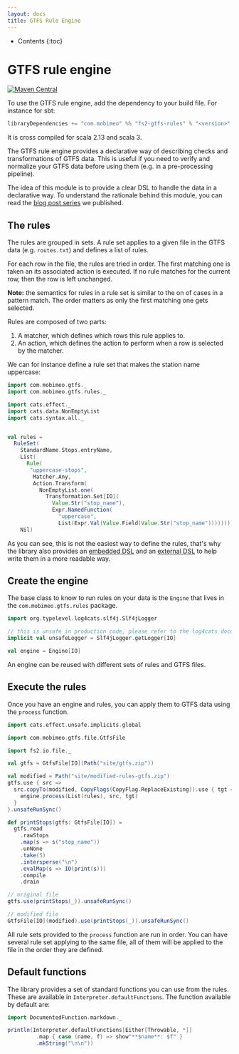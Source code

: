 ```yaml
---
layout: docs
title: GTFS Rule Engine
---
```


* Contents
{:toc}

# GTFS rule engine

[![Maven Central](https://img.shields.io/maven-central/v/com.mobimeo/fs2-gtfs-rules_2.13.svg)](https://mvnrepository.com/artifact/com.mobimeo/fs2-gtfs-rules_2.13)

To use the GTFS rule engine, add the dependency to your build file. For instance for sbt:

```scala
libraryDependencies += "com.mobimeo" %% "fs2-gtfs-rules" % "<version>"
```

It is cross compiled for scala 2.13 and scala 3.

The GTFS rule engine provides a declarative way of describing checks and transformations of GTFS data. This is useful if you need to verify and normalize your GTFS data before using them (e.g. in a pre-processing pipeline).

The idea of this module is to provide a clear DSL to handle the data in a declarative way. To understand the rationale behind this module, you can read the [blog post series][blog] we published.

## The rules

The rules are grouped in sets. A rule set applies to a given file in the GTFS data (e.g. `routes.txt`) and defines a list of rules.

For each row in the file, the rules are tried in order. The first matching one is taken an its associated action is executed. If no rule matches for the current row, then the row is left unchanged.

**Note:** the semantics for rules in a rule set is similar to the on of cases in a pattern match. The order matters as only the first matching one gets selected.

Rules are composed of two parts:
 1. A matcher, which defines which rows this rule applies to.
 2. An action, which defines the action to perform when a row is selected by the matcher.

We can for instance define a rule set that makes the station name uppercase:

```scala mdoc
import com.mobimeo.gtfs._
import com.mobimeo.gtfs.rules._

import cats.effect._
import cats.data.NonEmptyList
import cats.syntax.all._


val rules =
  RuleSet(
    StandardName.Stops.entryName,
    List(
      Rule(
       "uppercase-stops",
        Matcher.Any,
        Action.Transform(
          NonEmptyList.one(
            Transformation.Set[IO](
              Value.Str("stop_name"),
              Expr.NamedFunction(
                "uppercase",
                List(Expr.Val(Value.Field(Value.Str("stop_name")))))))))),
    Nil)
```

As you can see, this is not the easiest way to define the rules, that's why the library also provides an [embedded DSL][embedded-dsl] and an [external DSL][external-dsl] to help write them in a more readable way.

## Create the engine

The base class to know to run rules on your data is the `Engine` that lives in the `com.mobimeo.gtfs.rules` package.

```scala mdoc
import org.typelevel.log4cats.slf4j.Slf4jLogger

// this is unsafe in production code, please refer to the log4cats documentation
implicit val unsafeLogger = Slf4jLogger.getLogger[IO]

val engine = Engine[IO]
```

An engine can be reused with different sets of rules and GTFS files.

## Execute the rules

Once you have an engine and rules, you can apply them to GTFS data using the `process` function.

```scala mdoc
import cats.effect.unsafe.implicits.global

import com.mobimeo.gtfs.file.GtfsFile

import fs2.io.file._

val gtfs = GtfsFile[IO](Path("site/gtfs.zip"))

val modified = Path("site/modified-rules-gtfs.zip")
gtfs.use { src =>
  src.copyTo(modified, CopyFlags(CopyFlag.ReplaceExisting)).use { tgt =>
    engine.process(List(rules), src, tgt)
  }
}.unsafeRunSync()

def printStops(gtfs: GtfsFile[IO]) =
  gtfs.read
    .rawStops
    .map(s => s("stop_name"))
    .unNone
    .take(5)
    .intersperse("\n")
    .evalMap(s => IO(print(s)))
    .compile
    .drain

// original file
gtfs.use(printStops(_)).unsafeRunSync()

// modified file
GtfsFile[IO](modified).use(printStops(_)).unsafeRunSync()
```

All rule sets provided to the `process` function are run in order. You can have several rule set applying to the same file, all of them will be applied to the file in the order they are defined.

## Default functions

The library provides a set of standard functions you can use from the rules. These are available in `Interpreter.defaultFunctions`. The function available by default are:

```scala mdoc:passthrough
import DocumentedFunction.markdown._

println(Interpreter.defaultFunctions[Either[Throwable, *]]
         .map { case (name, f) => show"**$name**: $f" }
         .mkString("\n\n"))
```

[blog]: https://medium.com/mobimeo-technology/designing-a-gtfs-business-rule-engine-part-1-d455e6d6add
[embedded-dsl]: dsl/embedded/
[external-dsl]: dsl/external/
